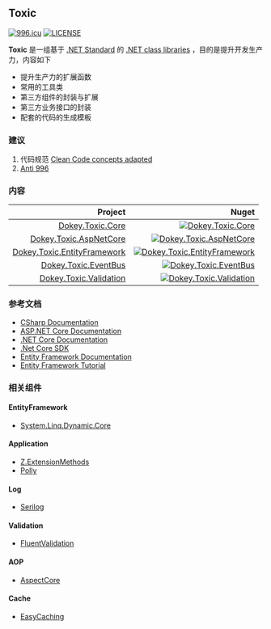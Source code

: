 ## Toxic

[![996.icu](https://img.shields.io/badge/link-996.icu-red.svg)](https://996.icu) [![LICENSE](https://img.shields.io/badge/license-Anti%20996-blue.svg)](https://github.com/996icu/996.ICU/blob/master/LICENSE)

**Toxic** 是一组基于 [.NET Standard](https://docs.microsoft.com/dotnet/standard/net-standard) 的 [.NET class libraries](https://docs.microsoft.com/dotnet/standard/class-libraries) ，目的是提升开发生产力，内容如下

* 提升生产力的扩展函数
* 常用的工具类
* 第三方组件的封装与扩展
* 第三方业务接口的封装
* 配套的代码的生成模板

### 建议

1. 代码规范 [Clean Code concepts adapted](https://github.com/thangchung/clean-code-dotnet)
2. [Anti 996](https://996.icu/) 

### 内容

Project|Nuget
---:|---:
[Dokey.Toxic.Core](/doc/Dokey.Toxic.Core.md)| [![Dokey.Toxic.Core](https://img.shields.io/badge/Dokey.Toxic.Core-NuGet-blue)](https://www.nuget.org/packages/Dokey.Toxic.Core/)
[Dokey.Toxic.AspNetCore](/doc/Dokey.Toxic.AspNetCore.md)| [![Dokey.Toxic.AspNetCore](https://img.shields.io/badge/Dokey.Toxic.AspNetCore-NuGet-blue)](https://www.nuget.org/packages/Dokey.Toxic.AspNetCore/)
[Dokey.Toxic.EntityFramework](/doc/Dokey.Toxic.EntityFramework.md)| [![Dokey.Toxic.EntityFramework](https://img.shields.io/badge/Dokey.Toxic.EntityFramework-NuGet-blue)](https://www.nuget.org/packages/Dokey.Toxic.EntityFramework/)
[Dokey.Toxic.EventBus](/doc/Dokey.Toxic.EventBus.md)| [![Dokey.Toxic.EventBus](https://img.shields.io/badge/Dokey.Toxic.EventBus-NuGet-blue)](https://www.nuget.org/packages/Dokey.Toxic.EventBus/)
[Dokey.Toxic.Validation](/doc/Dokey.Toxic.Validation.md)| [![Dokey.Toxic.Validation](https://img.shields.io/badge/Dokey.Toxic.Validation-NuGet-blue)](https://www.nuget.org/packages/Dokey.Toxic.Validation/)


### 参考文档

* [CSharp Documentation](https://docs.microsoft.com/dotnet/csharp/)
* [ASP.NET Core Documentation](https://docs.microsoft.com/aspnet/core/)
* [.NET Core Documentation ](https://docs.microsoft.com/dotnet/welcome)
* [.Net Core SDK](https://dotnet.microsoft.com/download)
* [Entity Framework Documentation](https://docs.microsoft.com/ef/)
* [Entity Framework Tutorial](http://www.entityframeworktutorial.net/efcore/entity-framework-core.aspx)

### 相关组件

#### EntityFramework

* [System.Linq.Dynamic.Core](https://github.com/zzzprojects/System.Linq.Dynamic.Core)

#### Application

* [Z.ExtensionMethods](https://github.com/zzzprojects/Z.ExtensionMethods)
* [Polly](https://github.com/App-vNext/Polly)

#### Log

* [Serilog](https://serilog.net/)

#### Validation

* [FluentValidation](https://fluentvalidation.net/)

#### AOP

* [AspectCore](https://github.com/dotnetcore/AspectCore-Framework)

#### Cache

* [EasyCaching](https://github.com/dotnetcore/EasyCaching)